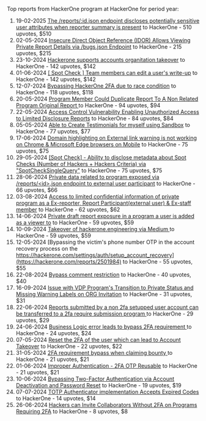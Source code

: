Top reports from HackerOne program at HackerOne for period year:

1. 19-02-2025 [The /reports/:id.json endpoint discloses potentially sensitive user attributes when reporter summary is present](https://hackerone.com/reports/3000510) to HackerOne - 510 upvotes, $510
2. 02-05-2024 [Insecure Direct Object Reference (IDOR) Allows Viewing Private Report Details via /bugs.json Endpoint](https://hackerone.com/reports/2487889) to HackerOne - 215 upvotes, $215
3. 23-10-2024 [Hackerone supports accounts organitation takeover](https://hackerone.com/reports/2798380) to HackerOne - 142 upvotes, $142
4. 01-06-2024 [[ Spot Check ] Team members can edit a user's write-up](https://hackerone.com/reports/2530242) to HackerOne - 142 upvotes, $142
5. 12-07-2024 [Bypassing HackerOne 2FA due to race condition](https://hackerone.com/reports/2598548) to HackerOne - 118 upvotes, $118
6. 20-05-2024 [Program Member Could Duplicate Report To A Non Related Program Original Report ](https://hackerone.com/reports/2513082) to HackerOne - 94 upvotes, $94
7. 22-05-2024 [Access Control Vulnerability Enabling Unauthorized Access to Limited Disclosure Reports](https://hackerone.com/reports/2516250) to HackerOne - 84 upvotes, $84
8. 05-05-2024 [Able to Create  Testimonials for myself using Sandbox](https://hackerone.com/reports/2490953) to HackerOne - 77 upvotes, $77
9. 17-06-2024 [Domain highlighting on External link warning is not working on Chrome & Microsoft Edge browsers on Mobile](https://hackerone.com/reports/2553026) to HackerOne - 75 upvotes, $75
10. 29-05-2024 [[Spot Check] - Ability to disclose metadata about Spot Checks (Number of Hackers + Hackers Criteria) via "SpotCheckSingleQuery"](https://hackerone.com/reports/2524939) to HackerOne - 75 upvotes, $75
11. 28-06-2024 [Private data related to program exposed via /reports/\<id\>.json endpoint to external user participant](https://hackerone.com/reports/2580982) to HackerOne - 66 upvotes, $66
12. 03-08-2024 [Access to limited confidential information of private program as a Ex-reporter, Report Participant(external user) & Ex-staff member](https://hackerone.com/reports/2632876) to HackerOne - 62 upvotes, $62
13. 14-06-2024 [Private draft report exposure in a program a user is added as a viewer to](https://hackerone.com/reports/2552205) to HackerOne - 59 upvotes, $59
14. 10-09-2024 [Takeover of hackerone.engineering via Medium ](https://hackerone.com/reports/2709660) to HackerOne - 59 upvotes, $59
15. 12-05-2024 [Bypassing the victim's phone number OTP in the account recovery process on the https://hackerone.com/settings/auth/setup_account_recovery](https://hackerone.com/reports/2501984) to HackerOne - 55 upvotes, $55
16. 22-08-2024 [Bypass comment restriction](https://hackerone.com/reports/2679108) to HackerOne - 40 upvotes, $40
17. 16-09-2024 [Issue with VDP Program's Transition to Private Status and Missing Warning Labels on ORG Invitation](https://hackerone.com/reports/2719622) to HackerOne - 31 upvotes, $31
18. 22-06-2024 [Reports submitted by a non 2fa setupped user account can be transferred to a 2fa require submission program ](https://hackerone.com/reports/2569993) to HackerOne - 29 upvotes, $29
19. 24-06-2024 [Business Logic error leads to bypass 2FA requirement ](https://hackerone.com/reports/2571981) to HackerOne - 24 upvotes, $24
20. 07-05-2024 [Reset the 2FA of the user which can lead to Account Takeover](https://hackerone.com/reports/2492631) to HackerOne - 22 upvotes, $22
21. 31-05-2024 [2FA requirement bypass when claiming bounty ](https://hackerone.com/reports/2528919) to HackerOne - 21 upvotes, $21
22. 01-06-2024 [Improper Authentication - 2FA OTP Reusable](https://hackerone.com/reports/2529780) to HackerOne - 21 upvotes, $21
23. 10-06-2024 [Bypassing Two-Factor Authentication via Account Deactivation and Password Reset](https://hackerone.com/reports/2543342) to HackerOne - 19 upvotes, $19
24. 07-07-2024 [TOTP Authenticator implementation Accepts Expired Codes](https://hackerone.com/reports/2588810) to HackerOne - 14 upvotes, $14
25. 26-06-2024 [Hackers can Invite Collaborators Without 2FA on Programs Requiring 2FA](https://hackerone.com/reports/2575079) to HackerOne - 8 upvotes, $8

